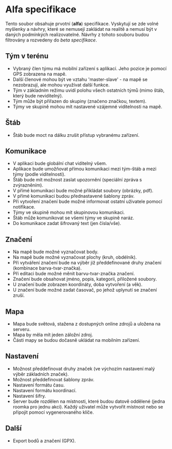# Alfa specifikace
Tento soubor obsahuje prvotní (__alfa__) specifikace. Vyskytují se zde volné myšlenky a návhry, které se nemusejí zakládat na realitě a nemusí být v daných podmínkých realizovatelné. Návrhy z tohoto souboru budou filtrovány a rozvedeny do _beta specifikace_.

## Tým v terénu
- Vybraný člen týmu má mobilní zařízení s aplikací. Jeho pozice je pomocí GPS zobrazena na mapě.
- Další členové mohou být ve vztahu 'master-slave' - na mapě se nezobrazují, ale mohou využívat další funkce.
- Tým v základním režimu uvidí polohu všech ostatních týmů (mimo štáb, který bude neviditelný).
- Tým může být přiřazen do skupiny (značeno značkou, textem).
- Týmy ve skupině mohou mít nastavené vzájemné viditelnosti na mapě.

## Štáb
- Štáb bude moct na dálku zrušit přístup vybranému zařízení.

## Komunikace
- V aplikaci bude globální chat viditelný všem.
- Aplikace bude umožňovat přímou komunikaci mezi tým-štáb a mezi týmy (podle viditelnosti).
- Štáb bude mít možnost zaslat upozornění (speciální zpráva s zvýrazněním).
- V přímé komunikaci bude možné přikládat soubory (obrázky, pdf).
- V přímé komunikaci budou přednastavené šablony zpráv.
- Při vytvoření značení bude možné informovat ostatní uživatele pomocí notifikace.
- Týmy ve skupině mohou mít skupinovou komunikaci.
- Štáb může komunikovat se všemi týmy ve skupině naráz.
- Do komunikace zadat šifrovaný text (jen čísla/vše).

## Značení
- Na mapě bude možné vyznačovat body.
- Na mapě bude možné vyznačovat plochy (kruh, obdélník).
- Při vytváření značení bude na výběr již předdefinované druhy značení (kombinace barva-tvar-značka).
- Při editaci bude možné měnit barvu-tvar-značka značení.
- Značení bude obsahovat jméno, popis, kategorii, přiložené soubory.
- U značení bude zobrazen koordináty, doba vytvoření (a věk).
- U značení bude možné zadat časovač, po jehož uplynutí se značení zruší.

## Mapa
- Mapa bude světová, stažena z dostupných online zdrojů a uložena na serveru.
- Mapa by měla mít jeden záložní zdroj.
- Části mapy se budou dočasně ukládat na mobilním zařízení.

## Nastavení
- Možnost předdefinovat druhy značek (ve výchozím nastavení malý výběr základních značek).
- Možnost předdefinovat šablony zpráv.
- Nastavení formátu času.
- Nastavení formátu koordinací.
- Nastavení šifry.
- Server bude rozdělen na místnosti, které budou datově oddělené (jedna roomka pro jednu akci). Každý uživatel může vytvořit místnost nebo se připojit pomocí vygenerovaného klíče.

## Další
- Export bodů a značení (GPX).
